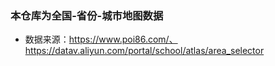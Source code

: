 ### 本仓库为全国-省份-城市地图数据

- 数据来源：https://www.poi86.com/、https://datav.aliyun.com/portal/school/atlas/area_selector
